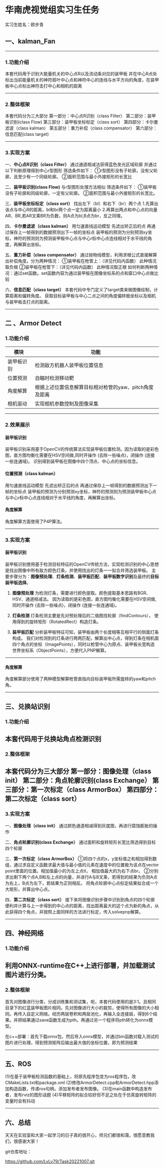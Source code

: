 
# 华南虎视觉组实习生任务

实习生姓名：欧步青
## 一、kalman_Fan
---
### 1.功能介绍
本套代码用于识别大能量机关的中心点R以及流动条对应的装甲板
并在中心R点处标出当前能量机关的神符扇叶中心点和神符中心的连线与水平方向的角度，在装甲板中心点标出神符击打中心和相机的距离

---
### 2.整体框架
本套代码分为三大部分
第一部分：中心点R识别（class Filter）
第二部分：装甲板识别(class Flow)
第三部分：装甲板坐标标定（class sort）
第四部分：卡尔曼滤波（class kalman）
第五部分：重力补偿（class compensator）
第六部分：信息匹配(class target)

---
### 3.实现方案  
一、**中心点R识别（class Filter）**
通过通道相减法获得蓝色发光区域轮廓
并通过以下判断原理得到中心r型图形
筛选条件如下：
①r型图形没有子轮廓，没有父轮廓，且至少有一个同级轮廓。
②面积范围与最小外接矩形的长宽比

二、**装甲板识别(class Flow)**
与r型图形处理方法相似
筛选条件如下：
①装甲板没有子轮廓和同级轮廓，一定有父轮廓。
②面积范围与最小外接矩形的长宽比。

三、**装甲板坐标标定（class sort）**
找出左下（bl）和右下（br）两个点
1.先算出该点与中心R的距离，bl和br两个点一定为距离最小
2.再算出两点和中心点的向量AR、BR,若AR叉乘BR为负数，则A点为bl,B点为br，反之同理。

四、**卡尔曼滤波（class kalman）**
用匀速直线运动模型 先滤出矫正后的点 再通过保存上一帧得到的数据预测出下一帧的坐标点 装甲板的预测为分别预测xy坐标，神符的预测则为预测装甲板中心点与中心r标中心点连线相对于水平线的角度，再解算出坐标。

五、**重力补偿（class compensator）**
通过抛物线模型，利用求根公式直接解算出补偿角度。分为两种情况：
①装甲板在枪管上：（详见代码内函数）
此种情况取负根
②装甲板在枪管下：（详见代码内函数）
此种情况取正根
如何判断两种情况：通过set函数。set函数内容为通过装甲板在图像坐标系的点和窗口中心点做比较

六、**信息匹配（class target）**
本套代码中专门定义了target类来做图像绘制，计算距离和偏转角度。
获取目标装甲板与中心二点之间的角度偏转极坐标以及相机与装甲板击打点的距离。

---
## 二 、Armor Detect

### 1.功能介绍
|模块     |功能     |
| ------- | ------ |
|装甲板识别| 检测敌方机器人装甲板位置信息 |
|位置预测| 自瞄时检测移动靶 |
|角度解算| 根据上述位置信息解算目标相对枪管的yaw、pitch角度及距离 |
|相机驱动| 实现相机参数控制及图像采集 |
---
### 2.效果展示
#### 装甲板识别
装甲板识别采用基于OpenCV的传统算法实现装甲板位置检测。因为读取的是彩色图，直方图均衡化需要在HSV空间做,同时开操作 (去除一些噪点)，闭操作 (连接一些连通域)。
识别得到装甲板在图像中四个顶点、中心点的坐标信息。 

#### 位置预测（class kalman）
用匀速直线运动模型 先滤出矫正后的点 再通过保存上一帧得到的数据预测出下一帧的坐标点 装甲板的预测为分别预测xy坐标，神符的预测则为预测装甲板中心点与中心r标中心点连线相对于水平线的角度，再解算出坐标。

#### 角度解算  
角度解算方面使用了P4P算法。 

---
### 3.实现方案  
#### 装甲板识别  
装甲板识别使用基于检测目标特征的OpenCV传统方法，实现检测识别的中心思想是找出图像中所有敌方颜色灯条，并使用找出的灯条一一拟合并筛选装甲板。 
主要步骤分为：**图像预处理**、**灯条检测**、**装甲板匹配**、**装甲板数字识别**及最终的**目标装甲板选择**。 
1. **图像预处理** 
为检测灯条，需要进行颜色提取。颜色提取基本思路有BGR、HSV、通道相减法。 
因为读取的是彩色图，直方图均衡化需要在HSV空间做,同时开操作 (去除一些噪点)，闭操作 (连接一些连通域)。

2. **灯条检测** 
灯条检测主要是先对预处理后的二值图找轮廓（findContours），
使用得到的旋转矩形（RotatedRect）构造灯条。

3. **装甲板匹配** 
分析装甲板特征可知，装甲板由两个长度相等互相平行的侧面灯条构成。
我们对检测到的灯条进行两两匹配，解算出中心点，得到灯条在相机面四个角点的坐标（ImagePoints），同时以枪管中心为原点、装甲板长宽构造世界坐标系（ObjectPoints），方便代入PNP解算。

---

#### 角度解算  
角度解算部分使用了两种模型解算枪管直指向目标装甲板所需旋转的yaw和pitch角。 

---
## 三、兑换站识别
### 1.功能介绍
本套代码用于兑换站角点检测识别
---
### 2.整体框架
本套代码分为三大部分
第一部分：图像处理（class init）
第二部分：角点轮廓识别(class Exchange）
第三部分：第一次标定（class ArmorBox）
第四部分：第二次标定（class sort）
---
### 3.实现方案  
一、**图像处理（class init）**
通过颜色通道相减得到灰度图，再进行腐蚀膨胀的操作

二、**角点轮廓识别(class Exchange）**
通过面积和旋转矩形长宽比筛选得到目标四个轮廓

三、**第一次标定（class ArmorBox）**
①将四个点的x，y坐标值之和相加得到数组，通过求自定义函数求最大值与最小值的元素在速度中的位置极为该点在vector point里面的位置。相加值最小的为左上点tl，
相加值最大的为右下点br。
②分别求出剩下两个点A,B和左上点的向量，并进行A与B叉乘，若得到的结果为负则A点为右上，B点为左下，若结果为正则相反。
将角点轮廓中心点标定结果拟合成一个大矩形，并算出中心点。

四、**第二次标定（class sort）**
接下来将图像识别步骤中识别到角点的四个轮廓便利并计算与上一步得到的中心点的距离，找出距离最大的这个点为新的角点，从此获得四个角点，并按照上面同样的方法进行标定，传入solvepnp解算。


---
## 四、神经网络
### 1.功能介绍
利用ONNX-runtime在C++上进行部署，并加载测试图片进行分类。
---
### 2.整体框架
首先对图像进行分类，分成训练集和测试集，呃，本套代码使用的是3:1。且相同目录下的红蓝装甲板图片相同。先对图像进行大小的裁剪，使得所有图像的大小相同。再传入自定义网络。经历两层卷积和两层池化，再输入全连接层，得到6个结果。并把结果通过save函数生成为pth。再通过另一个程序将pth转化为onnx模型。

在c++部署：首先下载onnx包，然后导入onnx模型，并通过bin函数对载入测试的图片进行处理，得到预测矩阵后输出最大值的坐标位置，即为预测结果


---
## 五、ROS
(1)在基于装甲板检测函数的基础上，将原先程序包变为ros程序包，改CMakeLists.txt和package.xml
(2)修改ArmorDetect.cpp和ArmorDetect.hpp添加构造函数，传递ros句柄，添加发布者发布图像。
(3)在main函数中构造发布者，发布rviz的图形话题
(4)平移矩阵的拟合较好但不足之处在于仿真旋转矩阵的变量时会有抖动


---
## 六、总结

天天在实验室和大家一起学习的日子真的很开心，师兄们都很和蔼，很愿意教我们，很感谢大家！


git仓库地址：

https://github.com/LvLv79/Task20221007.git

